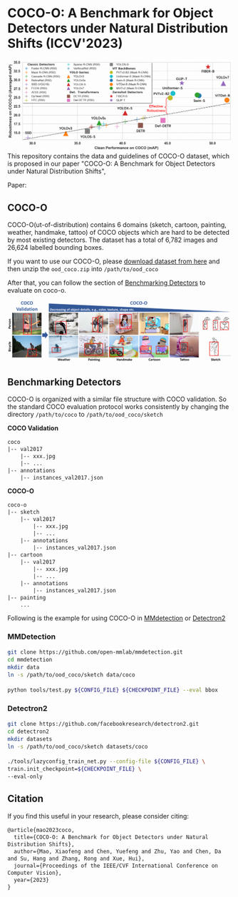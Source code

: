 # COCO-O: A Benchmark for Object Detectors under Natural Distribution Shifts (ICCV'2023)


![Benchmark Results](teaser.png)
This repository contains the data and guidelines of COCO-O dataset, which is proposed in our paper "COCO-O: A Benchmark for Object Detectors under Natural Distribution Shifts", 

Paper: 

## COCO-O

COCO-O(ut-of-distribution) contains 6 domains (sketch, cartoon, painting, weather, handmake, tattoo) of COCO objects which are hard to be detected by most existing detectors. The dataset has a total of 6,782 images and 26,624 labelled bounding boxes.

If you want to use our COCO-O, please [download dataset from here](https://drive.google.com/file/d/1aBfIJN0zo_i80Hv4p7Ch7M8pRzO37qbq/view?usp=drive_link) and then unzip the `ood_coco.zip` into `/path/to/ood_coco`

After that, you can follow the section of [Benchmarking Detectors](#benchmarking-detectors) to evaluate on coco-o.

![COCO-O](coco_o.png)

## Benchmarking Detectors 

COCO-O is organized with a similar file structure with COCO validation. So the standard COCO evaluation protocol works consistently by changing the directory `/path/to/coco` to `/path/to/ood_coco/sketch`

**COCO Validation**
```
coco
|-- val2017
    |-- xxx.jpg
    |-- ...
|-- annotations
    |-- instances_val2017.json
```

**COCO-O**
```
coco-o
|-- sketch
    |-- val2017
        |-- xxx.jpg
        |-- ...
    |-- annotations
        |-- instances_val2017.json
|-- cartoon
    |-- val2017
        |-- xxx.jpg
        |-- ...
    |-- annotations
        |-- instances_val2017.json
|-- painting
    ...
```

Following is the example for using COCO-O in [MMdetection](https://github.com/open-mmlab/mmdetection) or [Detectron2](https://github.com/facebookresearch/detectron2)

### MMDetection

```bash
git clone https://github.com/open-mmlab/mmdetection.git
cd mmdetection
mkdir data
ln -s /path/to/ood_coco/sketch data/coco

python tools/test.py ${CONFIG_FILE} ${CHECKPOINT_FILE} --eval bbox
```

### Detectron2

```bash
git clone https://github.com/facebookresearch/detectron2.git
cd detectron2
mkdir datasets
ln -s /path/to/ood_coco/sketch datasets/coco

./tools/lazyconfig_train_net.py --config-file ${CONFIG_FILE} \
train.init_checkpoint=${CHECKPOINT_FILE} \
--eval-only
```

## Citation

If you find this useful in your research, please consider citing:

    @article{mao2023coco,
      title={COCO-O: A Benchmark for Object Detectors under Natural Distribution Shifts},
      author={Mao, Xiaofeng and Chen, Yuefeng and Zhu, Yao and Chen, Da and Su, Hang and Zhang, Rong and Xue, Hui},
      journal={Proceedings of the IEEE/CVF International Conference on Computer Vision},
      year={2023}
    }